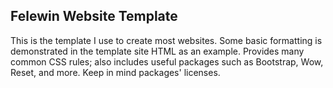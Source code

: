 ## Felewin Website Template

This is the template I use to create most websites.
Some basic formatting is demonstrated in the template site HTML as an example.
Provides many common CSS rules; also includes useful packages such as Bootstrap, Wow, Reset, and more. Keep in mind packages' licenses.
